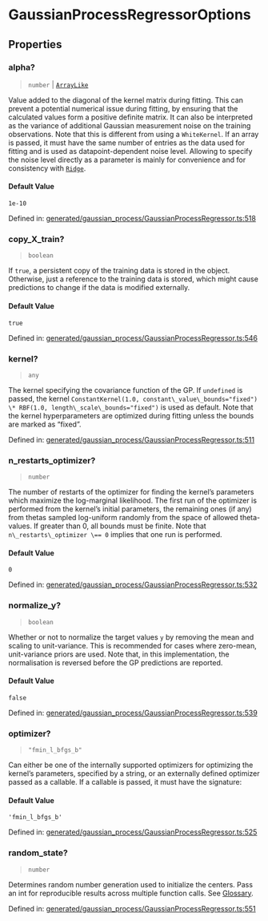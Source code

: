 # GaussianProcessRegressorOptions

## Properties

### alpha?

> `number` \| [`ArrayLike`](../types/ArrayLike.md)

Value added to the diagonal of the kernel matrix during fitting. This can prevent a potential numerical issue during fitting, by ensuring that the calculated values form a positive definite matrix. It can also be interpreted as the variance of additional Gaussian measurement noise on the training observations. Note that this is different from using a `WhiteKernel`. If an array is passed, it must have the same number of entries as the data used for fitting and is used as datapoint-dependent noise level. Allowing to specify the noise level directly as a parameter is mainly for convenience and for consistency with [`Ridge`](sklearn.linear_model.Ridge.html#sklearn.linear_model.Ridge "sklearn.linear_model.Ridge").

#### Default Value

`1e-10`

Defined in:  [generated/gaussian\_process/GaussianProcessRegressor.ts:518](https://github.com/transitive-bullshit/scikit-learn-ts/blob/92ab806/packages/sklearn/src/generated/gaussian_process/GaussianProcessRegressor.ts#L518)

### copy\_X\_train?

> `boolean`

If `true`, a persistent copy of the training data is stored in the object. Otherwise, just a reference to the training data is stored, which might cause predictions to change if the data is modified externally.

#### Default Value

`true`

Defined in:  [generated/gaussian\_process/GaussianProcessRegressor.ts:546](https://github.com/transitive-bullshit/scikit-learn-ts/blob/92ab806/packages/sklearn/src/generated/gaussian_process/GaussianProcessRegressor.ts#L546)

### kernel?

> `any`

The kernel specifying the covariance function of the GP. If `undefined` is passed, the kernel `ConstantKernel(1.0, constant\_value\_bounds="fixed") \* RBF(1.0, length\_scale\_bounds="fixed")` is used as default. Note that the kernel hyperparameters are optimized during fitting unless the bounds are marked as “fixed”.

Defined in:  [generated/gaussian\_process/GaussianProcessRegressor.ts:511](https://github.com/transitive-bullshit/scikit-learn-ts/blob/92ab806/packages/sklearn/src/generated/gaussian_process/GaussianProcessRegressor.ts#L511)

### n\_restarts\_optimizer?

> `number`

The number of restarts of the optimizer for finding the kernel’s parameters which maximize the log-marginal likelihood. The first run of the optimizer is performed from the kernel’s initial parameters, the remaining ones (if any) from thetas sampled log-uniform randomly from the space of allowed theta-values. If greater than 0, all bounds must be finite. Note that `n\_restarts\_optimizer \== 0` implies that one run is performed.

#### Default Value

`0`

Defined in:  [generated/gaussian\_process/GaussianProcessRegressor.ts:532](https://github.com/transitive-bullshit/scikit-learn-ts/blob/92ab806/packages/sklearn/src/generated/gaussian_process/GaussianProcessRegressor.ts#L532)

### normalize\_y?

> `boolean`

Whether or not to normalize the target values `y` by removing the mean and scaling to unit-variance. This is recommended for cases where zero-mean, unit-variance priors are used. Note that, in this implementation, the normalisation is reversed before the GP predictions are reported.

#### Default Value

`false`

Defined in:  [generated/gaussian\_process/GaussianProcessRegressor.ts:539](https://github.com/transitive-bullshit/scikit-learn-ts/blob/92ab806/packages/sklearn/src/generated/gaussian_process/GaussianProcessRegressor.ts#L539)

### optimizer?

> `"fmin_l_bfgs_b"`

Can either be one of the internally supported optimizers for optimizing the kernel’s parameters, specified by a string, or an externally defined optimizer passed as a callable. If a callable is passed, it must have the signature:

#### Default Value

`'fmin_l_bfgs_b'`

Defined in:  [generated/gaussian\_process/GaussianProcessRegressor.ts:525](https://github.com/transitive-bullshit/scikit-learn-ts/blob/92ab806/packages/sklearn/src/generated/gaussian_process/GaussianProcessRegressor.ts#L525)

### random\_state?

> `number`

Determines random number generation used to initialize the centers. Pass an int for reproducible results across multiple function calls. See [Glossary](../../glossary.html#term-random_state).

Defined in:  [generated/gaussian\_process/GaussianProcessRegressor.ts:551](https://github.com/transitive-bullshit/scikit-learn-ts/blob/92ab806/packages/sklearn/src/generated/gaussian_process/GaussianProcessRegressor.ts#L551)
